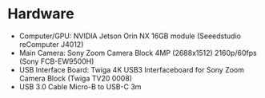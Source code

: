 # Hardware

* Computer/GPU: NVIDIA Jetson Orin NX 16GB module (Seeedstudio reComputer J4012)
* Main Camera: Sony Zoom Camera Block 4MP (2688x1512) 2160p/60fps (Sony FCB-EW9500H)
* USB Interface Board: Twiga 4K USB3 Interfaceboard for Sony Zoom Camera Block (Twiga TV20 0008)
* USB 3.0 Cable Micro-B to USB-C 3m
